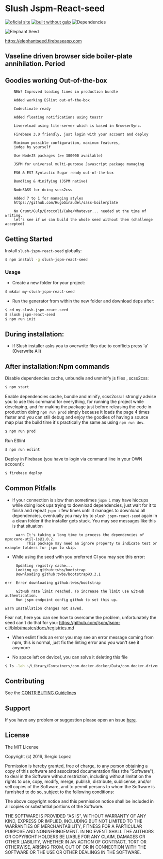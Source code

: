 # Slush Jspm-React-seed 

[![oficial site](https://img.shields.io/badge/sloppy-lopez-pink.svg)](http://sloppylopez.com)
[![built without gulp](https://img.shields.io/badge/build%20without-gulp-brightgreen.svg)](http://jspm.com)
![Dependencies](https://david-dm.org/sloppylopez/elephantseed.svg)

![Elephant Seed](https://raw.githubusercontent.com/sloppylopez/slush-jspm-react-seed/master/templates/assets/images/ElephantSeed.png)

https://elephantseed.firebaseapp.com
 
## Vaseline driven browser side boiler-plate annihilation. Period

## Goodies working Out-of-the-box
        NEW! Improved loading times in production bundle

        Added working ESlint out-of-the-box

        Codeclimate ready
        
        Added floating notifications using toastr
        
        Livereload using lite-server which is based in BrowserSync.
        
        Firebase 3.0 friendly, just login with your account and deploy
        
        Minimum possible configuration, maximum features,
        judge by yourself
        
        Use NodeJS packages (>= 300000 available)
        
        JSPM for universal multi-purpose Javascript package managing

        ES6 & ES7 Syntactic Sugar ready out-of-the-box

        Bundling & Minifying (JSPM native)
        
        NodeSASS for doing scss2css 
        
        Added 7 to 1 for managing styles 
        https://github.com/HugoGiraudel/sass-boilerplate

        No Grunt/Gulp/Broccoli/Cake/Whatever... needed at the time of writing, 
        let's see if we can build the whole seed without them (challenge accepted)

## Getting Started
Install `slush-jspm-react-seed` globally:

```bash
$ npm install -g slush-jspm-react-seed
```

### Usage

* Create a new folder for your project:

```bash
$ mkdir my-slush-jspm-react-seed
```

* Run the generator from within the new folder and download deps after:

```bash
$ cd my-slush-jspm-react-seed
$ slush jspm-react-seed
$ npm run init
```

## During installation:

* If Slush installer asks you to overwrite files due to conflicts press 'a' (Overwrite All)

## After installation:Npm commands

Disable dependencies cache, unbundle and unminify js files , scss2css:

```bash
$ npm start
```

Enable dependencies cache, bundle and minify, scss2css:
I strongly advise you to use this command for everything,
for running the project while developing, and for making the
package just before releasing the code in production doing
`npm run prod` simply because it loads the page 4 times faster
and you can still debug and enjoy the goodies of having a
source map plus the build time it's practically the same
as using `npm run dev`.
 
```bash
$ npm run prod
```

Run ESlint
```bash
$ npm run eslint
```

Deploy in Firebase (you have to login via command line in your OWN account):

```bash
$ firebase deploy
```

## Common Pitfalls

* If your connection is slow then sometimes `jspm i` may have hiccups while 
doing look ups trying to download dependencies, just wait for it to finish and repeat `jspm i` 
few times until it manages to download all dependencies,
eventually you may try to `slush jspm-react-seed` again in a clean folder if the installer gets stuck.
You may see messages like this is that situation
```
     warn It's taking a long time to process the dependencies of npm:core-util-is@1.0.2.
          This package may need an ignore property to indicate test or example folders for jspm to skip.
```
* While using the seed with you preferred CI you may see this error:
```
     Updating registry cache...
     Looking up github:twbs/bootstrap
     Downloading github:twbs/bootstrap@3.3.1

err  Error downloading github:twbs/bootstrap

     GitHub rate limit reached. To increase the limit use GitHub authentication.
     Run jspm endpoint config github to set this up.

warn Installation changes not saved.
``` 
Fear not, here you can see how to overcome the problem, unfortunately the seed can't do that for you:
https://github.com/jspm/jspm-cli/blob/master/docs/registries.md

* When eslint finds an error you may see an error message coming from npm, this is normal, just fix the linting
   error and you won't see it anymore
   
* No space left on device!, you can solve it deleting this file

```bash
$ ls -lah ~/Library/Containers/com.docker.docker/Data/com.docker.driver.amd64-linux/Docker.qcow2
``` 

## Contributing

See the [CONTRIBUTING Guidelines](https://github.com/sloppylopez/slush-jspm-react-seed/blob/master/CONTRIBUTING.md)

## Support
If you have any problem or suggestion please open an issue [here](https://github.com/sloppylopez/slush-jspm-react-seed/issues).

## License 

The MIT License

Copyright (c) 2016, Sergio Lopez

Permission is hereby granted, free of charge, to any person
obtaining a copy of this software and associated documentation
files (the "Software"), to deal in the Software without
restriction, including without limitation the rights to use,
copy, modify, merge, publish, distribute, sublicense, and/or sell
copies of the Software, and to permit persons to whom the
Software is furnished to do so, subject to the following
conditions:

The above copyright notice and this permission notice shall be
included in all copies or substantial portions of the Software.

THE SOFTWARE IS PROVIDED "AS IS", WITHOUT WARRANTY OF ANY KIND,
EXPRESS OR IMPLIED, INCLUDING BUT NOT LIMITED TO THE WARRANTIES
OF MERCHANTABILITY, FITNESS FOR A PARTICULAR PURPOSE AND
NONINFRINGEMENT. IN NO EVENT SHALL THE AUTHORS OR COPYRIGHT
HOLDERS BE LIABLE FOR ANY CLAIM, DAMAGES OR OTHER LIABILITY,
WHETHER IN AN ACTION OF CONTRACT, TORT OR OTHERWISE, ARISING
FROM, OUT OF OR IN CONNECTION WITH THE SOFTWARE OR THE USE OR
OTHER DEALINGS IN THE SOFTWARE.
